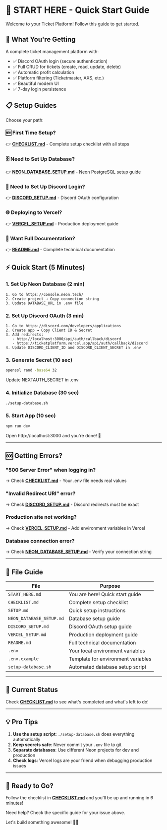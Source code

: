 # 🚀 START HERE - Quick Start Guide

Welcome to your Ticket Platform! Follow this guide to get started.

## 🎯 What You're Getting

A complete ticket management platform with:
- ✅ Discord OAuth login (secure authentication)
- ✅ Full CRUD for tickets (create, read, update, delete)
- ✅ Automatic profit calculation
- ✅ Platform filtering (Ticketmaster, AXS, etc.)
- ✅ Beautiful modern UI
- ✅ 7-day login persistence

## 📋 Setup Guides

Choose your path:

### 🆕 First Time Setup?
👉 **[CHECKLIST.md](CHECKLIST.md)** - Complete setup checklist with all steps

### 🗄️ Need to Set Up Database?
👉 **[NEON_DATABASE_SETUP.md](NEON_DATABASE_SETUP.md)** - Neon PostgreSQL setup guide

### 🔐 Need to Set Up Discord Login?
👉 **[DISCORD_SETUP.md](DISCORD_SETUP.md)** - Discord OAuth configuration

### 🌐 Deploying to Vercel?
👉 **[VERCEL_SETUP.md](VERCEL_SETUP.md)** - Production deployment guide

### 📖 Want Full Documentation?
👉 **[README.md](README.md)** - Complete technical documentation

## ⚡ Quick Start (5 Minutes)

### 1. Set Up Neon Database (2 min)
```
1. Go to https://console.neon.tech/
2. Create project → Copy connection string
3. Update DATABASE_URL in .env file
```

### 2. Set Up Discord OAuth (3 min)
```
1. Go to https://discord.com/developers/applications
2. Create app → Copy Client ID & Secret
3. Add redirects:
   - http://localhost:3000/api/auth/callback/discord
   - https://ticketplatform.vercel.app/api/auth/callback/discord
4. Update DISCORD_CLIENT_ID and DISCORD_CLIENT_SECRET in .env
```

### 3. Generate Secret (10 sec)
```bash
openssl rand -base64 32
```
Update NEXTAUTH_SECRET in .env

### 4. Initialize Database (30 sec)
```bash
./setup-database.sh
```

### 5. Start App (10 sec)
```bash
npm run dev
```

Open http://localhost:3000 and you're done! 🎉

---

## 🆘 Getting Errors?

### "500 Server Error" when logging in?
→ Check **[CHECKLIST.md](CHECKLIST.md)** - Your .env file needs real values

### "Invalid Redirect URI" error?
→ Check **[DISCORD_SETUP.md](DISCORD_SETUP.md)** - Discord redirects must be exact

### Production site not working?
→ Check **[VERCEL_SETUP.md](VERCEL_SETUP.md)** - Add environment variables in Vercel

### Database connection error?
→ Check **[NEON_DATABASE_SETUP.md](NEON_DATABASE_SETUP.md)** - Verify your connection string

---

## 📂 File Guide

| File | Purpose |
|------|---------|
| `START_HERE.md` | You are here! Quick start guide |
| `CHECKLIST.md` | Complete setup checklist |
| `SETUP.md` | Quick setup instructions |
| `NEON_DATABASE_SETUP.md` | Database setup guide |
| `DISCORD_SETUP.md` | Discord OAuth setup guide |
| `VERCEL_SETUP.md` | Production deployment guide |
| `README.md` | Full technical documentation |
| `.env` | Your local environment variables |
| `.env.example` | Template for environment variables |
| `setup-database.sh` | Automated database setup script |

---

## 🎯 Current Status

Check **[CHECKLIST.md](CHECKLIST.md)** to see what's completed and what's left to do!

---

## 💡 Pro Tips

1. **Use the setup script**: `./setup-database.sh` does everything automatically
2. **Keep secrets safe**: Never commit your `.env` file to git
3. **Separate databases**: Use different Neon projects for dev and production
4. **Check logs**: Vercel logs are your friend when debugging production issues

---

## 🚀 Ready to Go?

Follow the checklist in **[CHECKLIST.md](CHECKLIST.md)** and you'll be up and running in 6 minutes!

Need help? Check the specific guide for your issue above.

Let's build something awesome! 🎫✨
